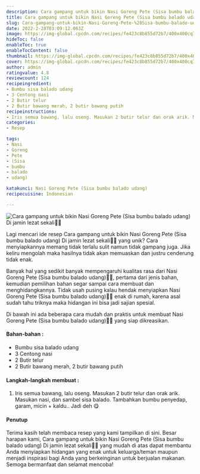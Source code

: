 ```yaml
---
description: Cara gampang untuk bikin Nasi Goreng Pete (Sisa bumbu balado udang) Di jamin lezat sekali"
title: Cara gampang untuk bikin Nasi Goreng Pete (Sisa bumbu balado udang) Di jamin lezat sekali
slug: Cara-gampang-untuk-bikin-Nasi-Goreng-Pete-%28Sisa-bumbu-balado-udang%29-Di-jamin-lezat-sekali
date: 2022-2-28T03:09:12.063Z
image: https://img-global.cpcdn.com/recipes/fe423c8b855d72b7/400x400cq70/photo.jpg
hideToc: false
enableToc: true
enableTocContent: false
thumbnail: https://img-global.cpcdn.com/recipes/fe423c8b855d72b7/400x400cq70/photo.jpg
cover: https://img-global.cpcdn.com/recipes/fe423c8b855d72b7/400x400cq70/photo.jpg
author: admin
ratingvalue: 4.8
reviewcount: 124
recipeingredient:
- Bumbu sisa balado udang
- 3 Centong nasi
- 2 Butir telur
- 2 Butir bawang merah, 2 butir bawang putih
recipeinstructions:
- Iris semua bawang, lalu oseng. Masukan 2 butir telur dan orak arik. Masukan nasi, dan sambel sisa balado. Tambahkan bumbu penyedap, garam, micin + kaldu.. Jadi deh 😋
categories:
- Resep

tags:
- Nasi
- Goreng
- Pete
- (Sisa
- bumbu
- balado
- udang)

katakunci: Nasi Goreng Pete (Sisa bumbu balado udang)
recipecuisine: Indonesian

---
```


![Cara gampang untuk bikin Nasi Goreng Pete (Sisa bumbu balado udang) Di jamin lezat sekali👩‍🍳](https://img-global.cpcdn.com/recipes/fe423c8b855d72b7/400x400cq70/photo.jpg)

Lagi mencari ide resep Cara gampang untuk bikin Nasi Goreng Pete (Sisa bumbu balado udang) Di jamin lezat sekali👩‍🍳 yang unik? Cara menyiapkannya memang tidak terlalu sulit namun tidak gampang juga. Jika keliru mengolah maka hasilnya tidak akan memuaskan dan justru cenderung tidak enak.

Banyak hal yang sedikit banyak mempengaruhi kualitas rasa dari Nasi Goreng Pete (Sisa bumbu balado udang)👩‍🍳, pertama dari jenis bahan, kemudian pemilihan bahan segar sampai cara membuat dan menghidangkannya. Tidak usah pusing kalau hendak menyiapkan Nasi Goreng Pete (Sisa bumbu balado udang)👩‍🍳 enak di rumah, karena asal sudah tahu triknya maka hidangan ini bisa jadi sajian spesial.

Di bawah ini ada beberapa cara mudah dan praktis untuk membuat Nasi Goreng Pete (Sisa bumbu balado udang)👩‍🍳 yang siap dikreasikan.

<!--inarticleads1-->

#### Bahan-bahan :

- Bumbu sisa balado udang
- 3 Centong nasi
- 2 Butir telur
- 2 Butir bawang merah, 2 butir bawang putih

<!--inarticleads2-->

#### Langkah-langkah membuat :

1. Iris semua bawang, lalu oseng. Masukan 2 butir telur dan orak arik. Masukan nasi, dan sambel sisa balado. Tambahkan bumbu penyedap, garam, micin + kaldu.. Jadi deh 😋

#### Penutup

Terima kasih telah membaca resep yang kami tampilkan di sini. Besar harapan kami, Cara gampang untuk bikin Nasi Goreng Pete (Sisa bumbu balado udang) Di jamin lezat sekali👩‍🍳 yang mudah di atas dapat membantu Anda menyiapkan hidangan yang enak untuk keluarga/teman maupun menjadi inspirasi bagi Anda yang berkeinginan untuk berjualan makanan. Semoga bermanfaat dan selamat mencoba!